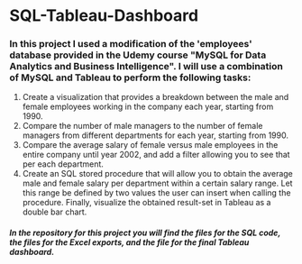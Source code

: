 # SQL-Tableau-Dashboard

### In this project I used a modification of the 'employees' database provided in the Udemy course "MySQL for Data Analytics and Business Intelligence". I will use a combination of MySQL and Tableau to perform the following tasks:

1. Create a visualization that provides a breakdown between the male and female employees working in the company each year, starting from 1990. 
2. Compare the number of male managers to the number of female managers from different departments for each year, starting from 1990.
3. Compare the average salary of female versus male employees in the entire company until year 2002, and add a filter allowing you to see that per each department.
4. Create an SQL stored procedure that will allow you to obtain the average male and female salary per department within a certain salary range. Let this range be defined by two values the user can insert when calling the procedure. Finally, visualize the obtained result-set in Tableau as a double bar chart. 

##### In the repository for this project you will find the files for the SQL code, the files for the Excel exports, and the file for the final Tableau dashboard.
